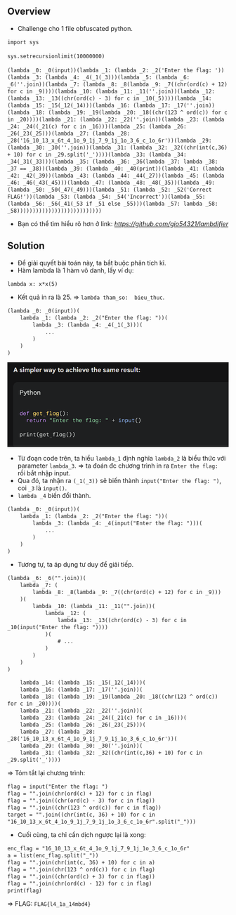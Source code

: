 ## Overview
- Challenge cho 1 file obfuscated python.
```
import sys

sys.setrecursionlimit(10000000)

(lambda _0: _0(input))(lambda _1: (lambda _2: _2('Enter the flag: '))(lambda _3: (lambda _4: _4(_1(_3)))(lambda _5: (lambda _6: _6(''.join))(lambda _7: (lambda _8: _8(lambda _9: _7((chr(ord(c) + 12) for c in _9))))(lambda _10: (lambda _11: _11(''.join))(lambda _12: (lambda _13: _13((chr(ord(c) - 3) for c in _10(_5))))(lambda _14: (lambda _15: _15(_12(_14)))(lambda _16: (lambda _17: _17(''.join))(lambda _18: (lambda _19: _19(lambda _20: _18((chr(123 ^ ord(c)) for c in _20))))(lambda _21: (lambda _22: _22(''.join))(lambda _23: (lambda _24: _24((_21(c) for c in _16)))(lambda _25: (lambda _26: _26(_23(_25)))(lambda _27: (lambda _28: _28('16_10_13_x_6t_4_1o_9_1j_7_9_1j_1o_3_6_c_1o_6r'))(lambda _29: (lambda _30: _30(''.join))(lambda _31: (lambda _32: _32((chr(int(c,36) + 10) for c in _29.split('_'))))(lambda _33: (lambda _34: _34(_31(_33)))(lambda _35: (lambda _36: _36(lambda _37: lambda _38: _37 == _38))(lambda _39: (lambda _40: _40(print))(lambda _41: (lambda _42: _42(_39))(lambda _43: (lambda _44: _44(_27))(lambda _45: (lambda _46: _46(_43(_45)))(lambda _47: (lambda _48: _48(_35))(lambda _49: (lambda _50: _50(_47(_49)))(lambda _51: (lambda _52: _52('Correct FLAG!'))(lambda _53: (lambda _54: _54('Incorrect'))(lambda _55: (lambda _56: _56(_41(_53 if _51 else _55)))(lambda _57: lambda _58: _58)))))))))))))))))))))))))))
```
- Bạn có thể tìm hiểu rõ hơn ở link: *https://github.com/gio54321/lambdifier*
## Solution
- Để giải quyết bài toán này, ta bắt buộc phân tích kĩ.
- Hàm lambda là 1 hàm vô danh, lấy ví dụ:
```
lambda x: x*x(5)
```
- Kết quả in ra là 25.
=> `lambda tham_so:  bieu_thuc`.
```
(lambda _0: _0(input))(
    lambda _1: (lambda _2: _2("Enter the flag: "))(
        lambda _3: (lambda _4: _4(_1(_3)))(
            ...
        )
    )
)
```
![Alt text](image.png)
- Từ đoạn code trên, ta hiểu `lambda_1` định nghĩa `lambda_2` là biểu thức với parameter `lambda_3`.
=> ta đoán đc chương trình in ra `Enter the flag: ` rồi bắt nhập input.
- Qua đó, ta nhận ra `(_1(_3))` sẽ biến thành `input("Enter the flag: ")`, coi `_3` là `input()`.
- `lambda _4` biến đổi thành.
```
(lambda _0: _0(input))(
    lambda _1: (lambda _2: _2("Enter the flag: "))(
        lambda _3: (lambda _4: _4(input("Enter the flag: ")))(
            ...
        )
    )
)
```
- Tương tự, ta áp dụng tư duy để giải tiếp.
```
(lambda _6: _6("".join))(
    lambda _7: (
        lambda _8: _8(lambda _9: _7((chr(ord(c) + 12) for c in _9)))
    )(
        lambda _10: (lambda _11: _11("".join))(
            lambda _12: (
                lambda _13: _13((chr(ord(c) - 3) for c in _10(input("Enter the flag: "))))
            )(
                # ...
            )
        )
    )
)
```
```
    lambda _14: (lambda _15: _15(_12(_14)))(
    lambda _16: (lambda _17: _17(''.join))(
    lambda _18: (lambda _19: _19(lambda _20: _18((chr(123 ^ ord(c)) for c in _20))))(
    lambda _21: (lambda _22: _22(''.join))(
    lambda _23: (lambda _24: _24((_21(c) for c in _16)))(
    lambda _25: (lambda _26: _26(_23(_25)))(
    lambda _27: (lambda _28: _28('16_10_13_x_6t_4_1o_9_1j_7_9_1j_1o_3_6_c_1o_6r'))(
    lambda _29: (lambda _30: _30(''.join))(
    lambda _31: (lambda _32: _32((chr(int(c,36) + 10) for c in _29.split('_'))))
```
=> Tóm tắt lại chương trình:
```
flag = input("Enter the flag: ")
flag = "".join(chr(ord(c) + 12) for c in flag)
flag = "".join((chr(ord(c) - 3) for c in flag))
flag = "".join((chr(123 ^ ord(c)) for c in flag))
target = "".join((chr(int(c, 36) + 10) for c in "16_10_13_x_6t_4_1o_9_1j_7_9_1j_1o_3_6_c_1o_6r".split("_")))
```
- Cuối cùng, ta chỉ cần dịch ngược lại là xong:
```
enc_flag = "16_10_13_x_6t_4_1o_9_1j_7_9_1j_1o_3_6_c_1o_6r"
a = list(enc_flag.split("_"))
flag = "".join(chr(int(c, 36) + 10) for c in a)
flag = "".join(chr(123 ^ ord(c)) for c in flag)
flag = "".join((chr(ord(c) + 3) for c in flag))
flag = "".join(chr(ord(c) - 12) for c in flag)
print(flag)
```
=> FLAG: `FLAG{l4_1a_14mbd4}`